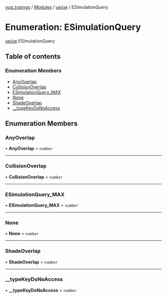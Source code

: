 [yug_typings](../README.md) / [Modules](../modules.md) / [ue/ue](../modules/ue_ue.md) / ESimulationQuery

# Enumeration: ESimulationQuery

[ue/ue](../modules/ue_ue.md).ESimulationQuery

## Table of contents

### Enumeration Members

- [AnyOverlap](ue_ue.ESimulationQuery.md#anyoverlap)
- [CollisionOverlap](ue_ue.ESimulationQuery.md#collisionoverlap)
- [ESimulationQuery\_MAX](ue_ue.ESimulationQuery.md#esimulationquery_max)
- [None](ue_ue.ESimulationQuery.md#none)
- [ShadeOverlap](ue_ue.ESimulationQuery.md#shadeoverlap)
- [\_\_typeKeyDoNoAccess](ue_ue.ESimulationQuery.md#__typekeydonoaccess)

## Enumeration Members

### AnyOverlap

• **AnyOverlap** = `number`

___

### CollisionOverlap

• **CollisionOverlap** = `number`

___

### ESimulationQuery\_MAX

• **ESimulationQuery\_MAX** = `number`

___

### None

• **None** = `number`

___

### ShadeOverlap

• **ShadeOverlap** = `number`

___

### \_\_typeKeyDoNoAccess

• **\_\_typeKeyDoNoAccess** = `number`
